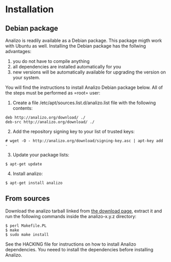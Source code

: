 # Installation

## Debian package

Analizo is readily available as a Debian package. This package migth work with
Ubuntu as well. Installing the Debian package has the follwing advantages:

  1. you do not have to compile anything
  2. all dependencies are installed automatically for you
  3. new versions will be automatically available for upgrading the version
     on your system.

You will find the instructions to install Analizo Debian package below. All of
the steps must be performed as =root= user:

1) Create a file /etc/apt/sources.list.d/analizo.list file with the following
contents:

```repository
deb http://analizo.org/download/ ./
deb-src http://analizo.org/download/ ./
```

2) Add the repository signing key to your list of trusted keys:

```repository
# wget -O - http://analizo.org/download/signing-key.asc | apt-key add -
```

3) Update your package lists:

```
$ apt-get update
```

4) Install analizo:

```
$ apt-get install analizo
```

## From sources

Download the analizo tarball linked from <span class='repository'><a href="http://analizo.org/download.html">the download page</a></span>,
extract it and run the following commands inside the analizo-x.y.z directory:

```
$ perl Makefile.PL
$ make
$ sudo make install
```

See the HACKING file for instructions on how to install Analizo dependencies.
You neeed to install the dependencies before installing Analizo.
